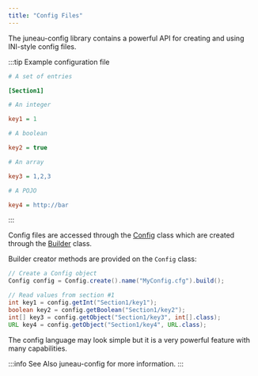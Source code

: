 ```yaml
---
title: "Config Files"
---
```


The juneau-config library contains a powerful API for creating and using INI-style config files.

:::tip Example configuration file
```ini
# A set of entries

[Section1]

# An integer

key1 = 1

# A boolean

key2 = true

# An array

key3 = 1,2,3

# A POJO

key4 = http://bar
```
:::

Config files are accessed through the [Config](../apidocs/org/apache/juneau/config/Config.html) class which are created through the [Builder](../apidocs/org/apache/juneau/config/Config/Builder.html) class.

Builder creator methods are provided on the `Config` class:

```java
// Create a Config object
Config config = Config.create().name("MyConfig.cfg").build();

// Read values from section #1
int key1 = config.getInt("Section1/key1");
boolean key2 = config.getBoolean("Section1/key2");
int[] key3 = config.getObject("Section1/key3", int[].class);
URL key4 = config.getObject("Section1/key4", URL.class);
```

The config language may look simple but it is a very powerful feature with many capabilities.

:::info See Also
juneau-config for more information.
:::
